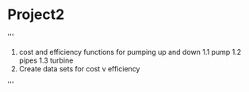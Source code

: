 # Project2

'''
1. cost and efficiency functions for pumping up and down
1.1 pump
1.2 pipes
1.3 turbine
2. Create data sets for cost v efficiency


'''